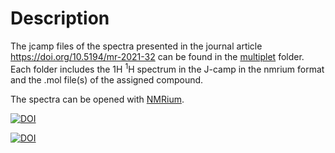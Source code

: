 # Description
The jcamp files of the spectra presented in the journal article https://doi.org/10.5194/mr-2021-32 can be found in the [multiplet](./multiplet) folder. Each folder includes the 1H <sup>1</sup>H spectrum in the J-camp in the nmrium format and the .mol file(s) of the assigned compound.

The spectra can be opened with [NMRium](https://www.nmrium.org/nmrium#?toc=https%3A%2F%2Fcheminfo.github.io%2Fnmr-dataset3%2Fmultiplet%2Findex.json).

[![DOI](https://zenodo.org/badge/DOI/10.5281/zenodo.5081742.svg)](https://doi.org/10.5281/zenodo.5081742)

[![DOI](https://img.shields.io/badge/NMRium-Spectra-green)](https://www.nmrium.org/nmrium#?toc=https%3A%2F%2Fcheminfo.github.io%2Fnmr-dataset3%2Fmultiplet%2Findex.json)
